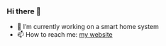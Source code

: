 ### Hi there 👋

- 🔭 I’m currently working on a smart home system
- 📫 How to reach me: [my website](https://davidesnotes.com/)
